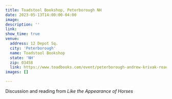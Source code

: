 ```yaml
---
title: Toadstool Bookshop, Peterborough NH
date: 2023-05-13T14:00:00-04:00
image: 
description: ''
link: 
show_time: true
venue:
  address: 12 Depot Sq.
  city: 'Peterborough'
  name: Toadstool Bookshop
  state: 'NH'
  zip: 03458
  link: https://www.toadbooks.com/event/peterborough-andrew-krivak-read-his-newest-book
images: []

---
```

Discussion and reading from _Like the Appearance of Horses_